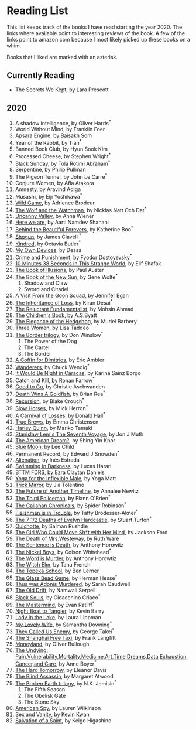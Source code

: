 # Reading List

This list keeps track of the books I have read starting the year 2020.
The links where available point to interesting reviews of the book. A few of the links point to amazon.com because I most likely picked up these books on a whim.

Books that I liked are marked with an asterisk.


## Currently Reading
* The Secrets We Kept, by Lara Prescott


## 2020
1. A shadow intelligence, by Oliver Harris<sup>\*</sup>
1. World Without Mind, by Franklin Foer
1. Apsara Engine, by Baisakh Som
1. Year of the Rabbit, by Tian<sup>\*</sup>
1. Banned Book Club, by Hyun Sook Kim
1. Processed Cheese, by Stephen Wright<sup>\*</sup>
1. Black Sunday, by Tola Rotimi Abraham<sup>\*</sup>
1. Serpentine, by Philip Pullman
1. The Pigeon Tunnel, by John Le Carre<sup>\*</sup>
1. Conjure Women, by Afia Atakora
1. Amnesty, by Aravind Adiga
1. Musashi, by Eiji Yoshikawa<sup>\*</sup>
1. [Wild Game](https://www.nytimes.com/2019/10/15/books/review/wild-game-adrienne-brodeur.html), by Adrienee Brodeur
1. [The Wolf and the Watchman](https://www.npr.org/2019/03/06/698659316/the-wolf-and-the-watchman-has-some-serious-bite), by Nicklas Natt Och Dat<sup>\*</sup>
1. [Uncanny Valley](https://slate.com/culture/2020/01/anna-wiener-uncanny-valley-reviewed.html), by Anna Wiener
1. [Here we are](https://www.npr.org/2019/10/01/765702621/in-here-we-are-heart-rending-challenges-of-immigration-are-exposed), by Aarti Namdev Shahani
1. [Behind the Beautiful Forevers](https://www.kirkusreviews.com/book-reviews/katherine-boo/behind-beautiful-forevers/), by Katherine Boo<sup>\*</sup>
1. [Shogun](https://en.wikipedia.org/wiki/Sh%C5%8Dgun_(novel)), by James Clavell <sup>\*</sup>
1. [Kindred](https://lithub.com/octavia-butler-the-brutalities-of-the-past-are-all-around-this/), by Octavia Butler<sup>\*</sup>
1. [My Own Devices](https://www.thecurrent.org/feature/2018/10/02/dessa-my-own-devices), by Dessa
1. [Crime and Punishment](https://en.wikipedia.org/wiki/Crime_and_Punishment), by Fyodor Dostoyevsky<sup>\*</sup>
1. [10 Minutes 38 Seconds in This Strange World](https://lareviewofbooks.org/article/representative-foreigners-on-elif-shafaks-10-minutes-38-seconds-in-this-strange-world/), by Elif Shafak
1. [The Book of Illusions](https://www.theguardian.com/books/2002/sep/29/fiction.impacprize), by Paul Auster
1. [The Book of the New Sun](https://ultan.org.uk/review-botns/), by Gene Wolfe<sup>\*</sup>
   1. Shadow and Claw
   1. Sword and Citadel 
1. [A Visit From the Goon Squad](https://www.nytimes.com/2010/07/11/books/review/Blythe-t.html), by Jennifer Egan
1. [The Inheritance of Loss](https://bookmarks.reviews/reviews/the-inheritance-of-loss/), by Kiran Desai<sup>\*</sup>
1. [The Reluctant Fundamentalist](https://lithub.com/why-every-american-should-read-the-relucant-fundamentalist/), by Mohsin Ahmad 
1. [The Children's Book](https://www.npr.org/2011/07/29/120058248/free-loves-discontents-a-s-byatts-children), by A.S.Byatt
1. [The Elegance of the Hedgehog](http://www.words-and-dirt.com/words/review-muriel-barberys-the-elegance-of-the-hedgehog/), by Muriel Barbery
1. [Three Women](https://www.npr.org/2019/07/08/739523657/debut-book-tells-of-the-real-life-longings-and-frustrations-of-three-women), by Lisa Taddeo
1. [The Border trilogy](https://www.npr.org/2019/03/03/698645059/the-border-is-shakespeare-for-our-times-seriously), by Don Winslow<sup>\*</sup>
    1. The Power of the Dog
    1. The Cartel
    1. The Border
1. [A Coffin for Dimitrios](https://blog.mcdaniel.edu/mysteryreviewsfa2017/1920-1939/a-coffin-for-dimitrios-by-eric-ambler-1938/), by Eric Ambler
1. [Wanderers](https://www.npr.org/2019/07/06/738974776/these-wanderers-are-heading-for-the-end-of-the-world), by Chuck Wendig<sup>\*</sup>
1. [It Would Be Night in Caracas](https://www.npr.org/2019/10/28/771313679/it-would-be-night-in-caracas-mourns-a-mother-and-a-country), by Karina Sainz Borgo
1. [Catch and Kill](https://www.npr.org/2019/10/11/768346770/in-catch-and-kill-ronan-farrow-offers-a-damning-portrait-of-a-conflicted-nbc), by Ronan Farrow<sup>\*</sup>
1. [Good to Go](https://www.amazon.com/Good-Go-Athlete-Strange-Recovery/dp/039325433X), by Christie Aschwanden 
1. [Death Wins A Goldfish](https://nerdsonearth.com/2020/05/uncommon-graphic-novel-death-wins-a-goldfish/), by Brian Rea<sup>\*</sup>
1. [Recursion](https://www.npr.org/2019/06/13/732035142/recursion-is-a-puzzle-box-of-time-travel-memory-and-death), by Blake Crouch<sup>\*</sup>
1. [Slow Horses](https://crimefictionlover.com/2014/03/slow-horses-2/), by Mick Herron<sup>\*</sup>
1. [A Carnival of Losses](https://thegeorgiareview.com/posts/on-a-carnival-of-losses-notes-nearing-ninety-by-donald-hall/), by Donald Hall<sup>\*</sup>
1. [True Brews](https://www.amazon.com/True-Brews-Craft-Fermented-Kombucha/dp/1607743388), by Emma Christensen
1. [Harley Quinn](https://www.britishfantasysociety.org/reviews/harley-quinn-breaking-glass-by-mariko-tamaki-and-steve-pugh-review/), by Mariko Tamaki
1. [Stanislaw Lem's The Seventh Voyage](https://www.npr.org/2019/10/04/766840876/the-seventh-voyage-takes-a-grand-journey-in-a-tiny-spaceship), by Jon J Muth
1. [The American Dream?](https://www.pastemagazine.com/comics/shing-yin-khor/rethink-an-iconic-pilgrimage-in-the-american-dream/), by Shing Yin Khor
1. [Blue Moon](https://www.nyjournalofbooks.com/book-review/blue-moon-jack-reacher-novel), by Lee Child
1. [Permanent Record](https://www.nyjournalofbooks.com/book-review/blue-moon-jack-reacher-novel), by Edward J Snowden<sup>\*</sup>
1. [Alienation](https://www.npr.org/2019/05/04/719655355/virtual-reality-eases-the-reality-of-natural-destruction-somewhat-in-alienation), by Inés Estrada
1. [Swimming in Darkness](https://www.npr.org/books/titles/755486162/swimming-in-darkness), by Lucas Harari 
1. [BTTM FDRS](https://www.npr.org/2019/06/27/736317209/of-tenants-and-tentacles-bttm-fdrs-confronts-gentrification-in-comic-horror-form), by Ezra Claytan Daniels
1. [Yoga for the Inflexible Male](https://www.amazon.com/Yoga-Inflexible-Male-How-Guide/dp/1984856944), by Yoga Matt 
1. [Trick Mirror](https://slate.com/culture/2019/08/jia-tolentino-book-review-trick-mirror-reflections-on-self-delusion.html), by Jia Tolentino 
1. [The Future of Another Timeline](https://comicyears.com/books/the-future-of-another-timeline-review/), by Annalee Newitz 
1. [The Third Policeman](http://www.bookslut.com/fiction/2003_12_001145.php), by Flann O'Brien<sup>\*<sup>
1. [The Callahan Chronicals](https://www.librarything.com/work/732408), by Spider Robinson<sup>\*</sup>
1. [Fleishman is in Trouble](https://www.npr.org/2019/06/18/733430304/fleishman-is-in-trouble-flips-expectations-upside-down), by Taffy Brodesser-Akner<sup>\*</sup>
1. [The 7 1/2 Deaths of Evelyn Hardcastle](https://crimefictionlover.com/2018/03/the-seven-deaths-of-evelyn-hardcastle/), by Stuart Turton<sup>\*</sup>
1. [Quichotte](https://www.npr.org/2019/09/07/755162016/if-salman-rushdies-quichotte-drives-you-nuts-thats-fine-its-meant-to/), by Salman Rushdie
1. [The Girl Who Could Move Sh\*t with Her Mind](https://nerdslikeme.co.uk/2019/06/17/review-the-girl-who-could-move-sht-with-her-mind-jackson-ford/), by Jackson Ford
1. [The Death of Mrs.Westeway](https://mbtb-books.blogspot.com/2019/05/the-death-of-mrs-westaway-by-ruth-ware.html/), by Ruth Ware
1. [The Sentence is Death](https://www.npr.org/2019/06/08/730580461/the-sentence-is-death-is-a-bracing-addition-to-any-beach-bag/), by Anthony Horowitz
1. [The Nickel Boys](https://www.npr.org/2019/07/18/740901819/for-the-nickel-boys-life-isnt-worth-five-cents/), by Colson Whitehead<sup>\*<sup>
1. [The Word is Murder](https://thecrimereview.com/2018/11/05/review-the-word-is-murder-by-anthony-horowitz/), by Anthony Horowtiz
1. [The Witch Elm](https://www.npr.org/2018/10/14/656989714/the-witch-elm-starts-slow-then-sucks-you-in/), by Tana French
1. [The Topeka School](https://www.fantasticfiction.com/l/ben-lerner/topeka-school.htm/), by Ben Lerner
1. [The Glass Bead Game](https://medium.com/@dailyflashpan/h-hesse-the-glass-bead-game-the-future-of-an-illusion-4d9f25bb1985/), by Herman Hesse<sup>\*</sup>
1. [Thus was Adonis Murdered](https://www.fantasticfiction.com/c/sarah-caudwell/thus-was-adonis-murdered.htm), by Sarah Caudwell
1. [The Old Drift](https://www.thenation.com/article/archive/namwali-serpell-the-old-drift-novel-review/), by Namwali Serpell
1. [Black Souls](https://www.fantasticfiction.com/c/gioacchino-criaco/black-souls.htm/), by Gioacchino Criaco<sup>\*</sup>
1. [The Mastermind](https://magazine.atavist.com/the-mastermind), by Evan Ratliff<sup>\*</sup>
1. [Night Boat to Tangier](https://www.npr.org/2019/09/20/762515226/take-a-dark-ride-on-the-night-boat-to-tangier/), by Kevin Barry
1. [Lady in the Lake](https://www.npr.org/2019/07/25/742220303/real-disappearances-are-the-premise-for-laura-lippmans-lady-in-the-lake/), by Laura Lippman
1. [My Lovely Wife](https://www.criminalelement.com/book-review-my-lovely-wife-samantha-downing/), by Samantha Downing<sup>\*</sup>
1. [They Called Us Enemy](https://www.npr.org/2019/07/17/742558996/george-takei-recalls-time-in-an-american-internment-camp-in-they-called-us-enemy), by George Takei<sup>\*</sup>
1. [The Shanghai Free Taxi](https://www.npr.org/2019/06/16/732365213/the-shanghai-free-taxi-delves-deep-into-chinas-troubles), by Frank Langfitt
1. [Moneyland](https://www.theguardian.com/books/2018/sep/07/moneyland-oliver-bullough-review), by Oliver Bullough
1. [The Undying: Pain,Vulnerability,Mortality,Medicine,Art,Time,Dreams,Data,Exhaustion,Cancer,and Care](https://lareviewofbooks.org/article/pain-as-revolution-on-anne-boyers-the-undying/), by Anne Boyer<sup>\*</sup>
1. [The Hard Tomorrow](https://drawnandquarterly.com/hard-tomorrow), by Eleanor Davis
1. [The Blind Assassin](https://quillandquire.com/review/the-blind-assassin/), by Margaret Atwood
1. [The Broken Earth trilogy](https://arstechnica.com/gaming/2017/09/if-you-read-one-sci-fi-series-this-year-it-should-be-the-broken-earth/), by N.K. Jemisin<sup>\*</sup>
    1. The Fifth Season
    1. The Obelisk Gate
    1. The Stone Sky
1. [American Spy](https://www.npr.org/2019/02/13/693617293/american-spy-is-a-unique-spin-on-the-cold-war-thriller), by Lauren Wilkinson
1. [Sex and Vanity](https://literarytreats.com/2020/07/20/review-sex-and-vanity-kevin-kwan/), by Kevin Kwan
1. [Salvation of a Saint](https://www.kirkusreviews.com/book-reviews/keigo-higashino/salvation-saint/), by Keigo Higashino
